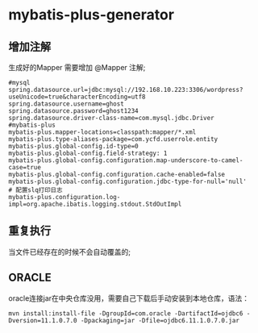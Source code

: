 # mybatis-plus-generator
## 增加注解
生成好的Mapper 需要增加 @Mapper 注解;
```$xslt
#mysql
spring.datasource.url=jdbc:mysql://192.168.10.223:3306/wordpress?useUnicode=true&characterEncoding=utf8
spring.datasource.username=ghost
spring.datasource.password=ghost1234
spring.datasource.driver-class-name=com.mysql.jdbc.Driver
#mybatis-plus
mybatis-plus.mapper-locations=classpath:mapper/*.xml
mybatis-plus.type-aliases-package=com.ycfd.userrole.entity
mybatis-plus.global-config.id-type=0
mybatis-plus.global-config.field-strategy: 1
mybatis-plus.global-config.configuration.map-underscore-to-camel-case=true
mybatis-plus.global-config.configuration.cache-enabled=false
mybatis-plus.global-config.configuration.jdbc-type-for-null='null'
# 配置slq打印日志
mybatis-plus.configuration.log-impl=org.apache.ibatis.logging.stdout.StdOutImpl
```

## 重复执行
当文件已经存在的时候不会自动覆盖的;

## ORACLE
oracle连接jar在中央仓库没用，需要自己下载后手动安装到本地仓库，语法：
```$xslt
mvn install:install-file -DgroupId=com.oracle -DartifactId=ojdbc6 -Dversion=11.1.0.7.0 -Dpackaging=jar -Dfile=ojdbc6.11.1.0.7.0.jar
```